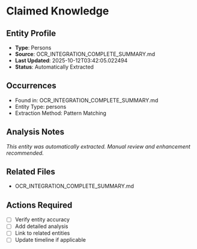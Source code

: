 # Claimed Knowledge

## Entity Profile
- **Type**: Persons
- **Source**: OCR_INTEGRATION_COMPLETE_SUMMARY.md
- **Last Updated**: 2025-10-12T03:42:05.022494
- **Status**: Automatically Extracted

## Occurrences
- Found in: OCR_INTEGRATION_COMPLETE_SUMMARY.md
- Entity Type: persons
- Extraction Method: Pattern Matching

## Analysis Notes
*This entity was automatically extracted. Manual review and enhancement recommended.*

## Related Files
- OCR_INTEGRATION_COMPLETE_SUMMARY.md

## Actions Required
- [ ] Verify entity accuracy
- [ ] Add detailed analysis
- [ ] Link to related entities
- [ ] Update timeline if applicable
